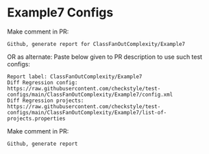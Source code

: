 # Example7 Configs
Make comment in PR:
```
Github, generate report for ClassFanOutComplexity/Example7
```
OR as alternate:
Paste below given to PR description to use such test configs:
```
Report label: ClassFanOutComplexity/Example7
Diff Regression config: https://raw.githubusercontent.com/checkstyle/test-configs/main/ClassFanOutComplexity/Example7/config.xml
Diff Regression projects: https://raw.githubusercontent.com/checkstyle/test-configs/main/ClassFanOutComplexity/Example7/list-of-projects.properties
```
Make comment in PR:
```
Github, generate report
```
